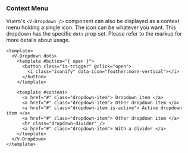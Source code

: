 ### Context Menu

Vuero's `<V-Dropdown />` component can also be displayed
as a context menu holding a single icon.
The icon can be whatever you want.
This dropdown has the specific `dots` prop set.
Please refer to the markup for more details about usage.

<!--code-->

```vue
<template>
  <V-Dropdown dots>
    <template #button="{ open }">
      <button class="is-trigger" @click="open">
        <i class="iconify" data-icon="feather:more-vertical"></i>
      </button>
    </template>

    <template #content>
      <a href="#" class="dropdown-item"> Dropdown item </a>
      <a href="#" class="dropdown-item"> Other dropdown item </a>
      <a href="#" class="dropdown-item is-active"> Active dropdown item </a>
      <a href="#" class="dropdown-item"> Other dropdown item </a>
      <hr class="dropdown-divider" />
      <a href="#" class="dropdown-item"> With a divider </a>
    </template>
  </V-Dropdown>
</template>
```

<!--/code-->

<!--example-->

<div class="field is-grouped">
  <div class="control">
    <V-Dropdown title="Primary button" dots>
      <template #button="slotProps">
        <a class="is-trigger" @click="slotProps.open" >
          <i class="iconify" data-icon="feather:more-horizontal"></i>
        </a>
      </template>
      <template #content>
        <a href="#" class="dropdown-item"> Dropdown item </a>
        <a href="#" class="dropdown-item"> Other dropdown item </a>
        <a href="#" class="dropdown-item is-active"> Active dropdown item </a>
        <a href="#" class="dropdown-item"> Other dropdown item </a>
        <hr class="dropdown-divider" />
        <a href="#" class="dropdown-item"> With a divider </a>
      </template>
    </V-Dropdown>
  </div>

  <div class="control">
    <V-Dropdown title="Primary button" dots>
      <template #button="slotProps">
        <a class="is-trigger" @click="slotProps.open" >
          <i class="iconify" data-icon="feather:more-vertical"></i>
        </a>
      </template>
      <template #content>
        <a href="#" class="dropdown-item"> Dropdown item </a>
        <a href="#" class="dropdown-item"> Other dropdown item </a>
        <a href="#" class="dropdown-item is-active"> Active dropdown item </a>
        <a href="#" class="dropdown-item"> Other dropdown item </a>
        <hr class="dropdown-divider" />
        <a href="#" class="dropdown-item"> With a divider </a>
      </template>
    </V-Dropdown>
  </div>

  <div class="control">
    <V-Dropdown title="Primary button" dots up>
      <template #button="slotProps">
        <a class="is-trigger" @click="slotProps.open" >
          <i class="iconify" data-icon="feather:help-circle"></i>
        </a>
      </template>
      <template #content>
        <a href="#" class="dropdown-item"> Dropdown item </a>
        <a href="#" class="dropdown-item"> Other dropdown item </a>
        <a href="#" class="dropdown-item is-active"> Active dropdown item </a>
        <a href="#" class="dropdown-item"> Other dropdown item </a>
        <hr class="dropdown-divider" />
        <a href="#" class="dropdown-item"> With a divider </a>
      </template>
    </V-Dropdown>
  </div>
</div>

<!--/example-->
